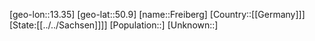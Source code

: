 ﻿---
location: [50.9,13.35]
type: City
tags:
- geo/City


SpocWebEntityId: 30248
isDeleted: false
confidential: public

---
[geo-lon::13.35]
[geo-lat::50.9]
[name::Freiberg]
[Country::[[Germany]]]
[State:[[../../Sachsen]]]]
[Population::]
[Unknown::]

